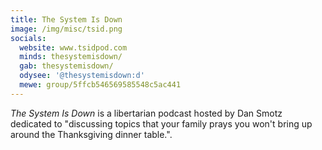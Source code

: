 ```yaml
---
title: The System Is Down
image: /img/misc/tsid.png
socials:
  website: www.tsidpod.com
  minds: thesystemisdown/
  gab: thesystemisdown/
  odysee: '@thesystemisdown:d'
  mewe: group/5ffcb546569585548c5ac441
---
```


_The System Is Down_ is a libertarian podcast hosted by Dan Smotz dedicated to
"discussing topics that your family prays you won't bring up around the
Thanksgiving dinner table.".
